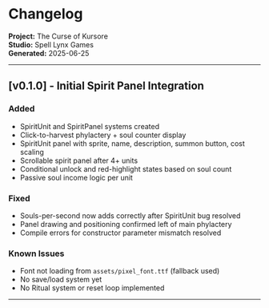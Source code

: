 # Changelog
**Project:** The Curse of Kursore  
**Studio:** Spell Lynx Games  
**Generated:** 2025-06-25

---

## [v0.1.0] - Initial Spirit Panel Integration
### Added
- SpiritUnit and SpiritPanel systems created
- Click-to-harvest phylactery + soul counter display
- SpiritUnit panel with sprite, name, description, summon button, cost scaling
- Scrollable spirit panel after 4+ units
- Conditional unlock and red-highlight states based on soul count
- Passive soul income logic per unit

### Fixed
- Souls-per-second now adds correctly after SpiritUnit bug resolved
- Panel drawing and positioning confirmed left of main phylactery
- Compile errors for constructor parameter mismatch resolved

### Known Issues
- Font not loading from `assets/pixel_font.ttf` (fallback used)
- No save/load system yet
- No Ritual system or reset loop implemented

---
